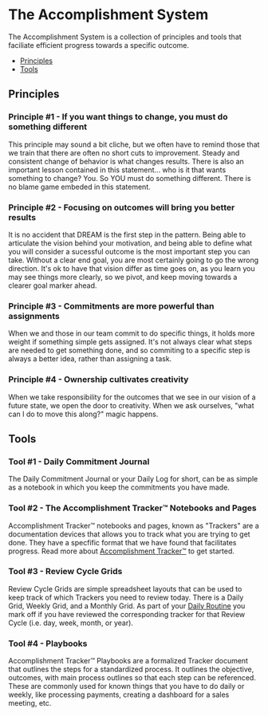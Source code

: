 # The Accomplishment System

The Accomplishment System is a collection of principles and tools that faciliate efficient progress towards a specific outcome.

* [Principles](#priciples)
* [Tools](#tools)


## Principles

### Principle #1 - If you want things to change, you must do something different

This principle may sound a bit cliche, but we often have to remind those that we train that there are often no short cuts to improvement. Steady and consistent change of behavior is what changes results. There is also an important lesson contained in this statement... who is it that wants something to change? You. So YOU must do something different. There is no blame game embeded in this statement.

### Principle #2 - Focusing on outcomes will bring you better results

It is no accident that DREAM is the first step in the pattern. Being able to articulate the vision behind your motivation, and being able to define what you will consider a sucessful outcome is the most important step you can take. Without a clear end goal, you are most certainly going to go the wrong direction. It's ok to have that vision differ as time goes on, as you learn you may see things more clearly, so we pivot, and keep moving towards a clearer goal marker ahead.

### Principle #3 - Commitments are more powerful than assignments

When we and those in our team commit to do specific things, it holds more weight if something simple gets assigned. It's not always clear what steps are needed to get something done, and so commiting to a specific step is always a better idea, rather than assigning a task. 

### Principle #4 - Ownership cultivates creativity

When we take responsibility for the outcomes that we see in our vision of a future state, we open the door to creativity. When we ask ourselves, "what can I do to move this along?" magic happens.


## Tools

### Tool #1 - Daily Commitment Journal

The Daily Commitment Journal or your Daily Log for short, can be as simple as a notebook in which you keep the commitments you have made.

### Tool #2 - The Accomplishment Tracker™ Notebooks and Pages

Accomplishment Tracker™ notebooks and pages, known as "Trackers" are a documentation devices that allows you to track what you are trying to get done. They have a specfific format that we have found that facilitates progress. Read more about [Accomplishment Tracker™](the-system/accomplishment-tracker) to get started.

### Tool #3 - Review Cycle Grids

Review Cycle Grids are simple spreadsheet layouts that can be used to keep track of which Trackers you need to review today. There is a Daily Grid, Weekly Grid, and a Monthly Grid. As part of your [Daily Routine](the-system/daily-routine) you mark off if you have reviewed the corresponding tracker for that Review Cycle (i.e. day, week, month, or year).

### Tool #4 - Playbooks

Accomplishment Tracker™ Playbooks are a formalized Tracker document that outlines the steps for a standardized process. It outlines the objective, outcomes, with main process outlines so that each step can be referenced. These are commonly used for known things that you have to do daily or weekly, like processing payments, creating a dashboard for a sales meeting, etc.